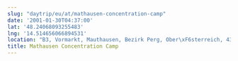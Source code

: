 ```yaml
---
slug: "daytrip/eu/at/mathausen-concentration-camp"
date: '2001-01-30T04:37:00'
lat: '48.24068093255483'
lng: '14.514656066894531'
location: "B3, Vormarkt, Mauthausen, Bezirk Perg, Ober\xF6sterreich, 4310, \xD6sterreich"
title: Mathausen Concentration Camp
---
```




